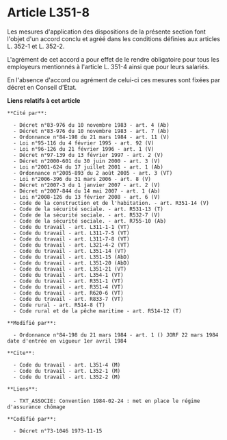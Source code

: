 # Article L351-8

Les mesures d'application des dispositions de la présente section font l'objet d'un accord conclu et agréé dans les
conditions définies aux articles L. 352-1 et L. 352-2.

L'agrément de cet accord a pour effet de le rendre obligatoire pour tous les employeurs mentionnés à l'article L. 351-4 ainsi
que pour leurs salariés.

En l'absence d'accord ou agrément de celui-ci ces mesures sont fixées par décret en Conseil d'Etat.

**Liens relatifs à cet article**

	**Cité par**:

	  - Décret n°83-976 du 10 novembre 1983 - art. 4 (Ab)
	  - Décret n°83-976 du 10 novembre 1983 - art. 7 (Ab)
	  - Ordonnance n°84-198 du 21 mars 1984 - art. 11 (V)
	  - Loi n°95-116 du 4 février 1995 - art. 92 (V)
	  - Loi n°96-126 du 21 février 1996 - art. 1 (V)
	  - Décret n°97-139 du 13 février 1997 - art. 2 (V)
	  - Décret n°2000-601 du 30 juin 2000 - art. 3 (V)
	  - Loi n°2001-624 du 17 juillet 2001 - art. 1 (Ab)
	  - Ordonnance n°2005-893 du 2 août 2005 - art. 3 (VT)
	  - Loi n°2006-396 du 31 mars 2006 - art. 8 (V)
	  - Décret n°2007-3 du 1 janvier 2007 - art. 2 (V)
	  - Décret n°2007-844 du 14 mai 2007 - art. 1 (Ab)
	  - Loi n°2008-126 du 13 février 2008 - art. 6 (V)
	  - Code de la construction et de l'habitation. - art. R351-14 (V)
	  - Code de la sécurité sociale. - art. R531-13 (T)
	  - Code de la sécurité sociale. - art. R532-7 (V)
	  - Code de la sécurité sociale. - art. R755-10 (Ab)
	  - Code du travail - art. L311-1-1 (VT)
	  - Code du travail - art. L311-7-5 (VT)
	  - Code du travail - art. L311-7-8 (VT)
	  - Code du travail - art. L321-4-2 (VT)
	  - Code du travail - art. L351-14 (VT)
	  - Code du travail - art. L351-15 (AbD)
	  - Code du travail - art. L351-20 (AbD)
	  - Code du travail - art. L351-21 (VT)
	  - Code du travail - art. L354-1 (VT)
	  - Code du travail - art. R351-1 (VT)
	  - Code du travail - art. R351-4 (VT)
	  - Code du travail - art. R620-6 (VT)
	  - Code du travail - art. R833-7 (VT)
	  - Code rural - art. R514-8 (T)
	  - Code rural et de la pêche maritime - art. R514-12 (T)

	**Modifié par**:

	  - Ordonnance n°84-198 du 21 mars 1984 - art. 1 () JORF 22 mars 1984 date d'entrée en vigueur 1er avril 1984

	**Cite**:

	  - Code du travail - art. L351-4 (M)
	  - Code du travail - art. L352-1 (M)
	  - Code du travail - art. L352-2 (M)

	**Liens**:

	  - TXT_ASSOCIE: Convention 1984-02-24 : met en place le régime d'assurance chômage

	**Codifié par**:

	  - Décret n°73-1046 1973-11-15
